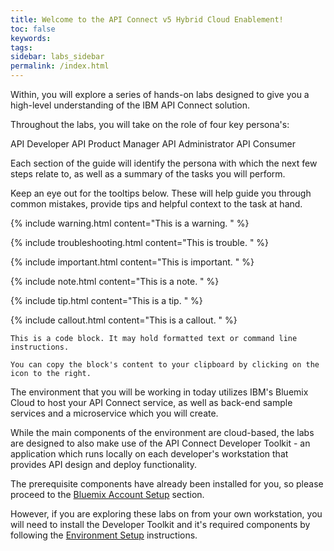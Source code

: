 ```yaml
---
title: Welcome to the API Connect v5 Hybrid Cloud Enablement!
toc: false
keywords:
tags:
sidebar: labs_sidebar
permalink: /index.html
---
```


Within, you will explore a series of hands-on labs designed to give you a high-level understanding of the IBM API Connect solution.

Throughout the labs, you will take on the role of four key persona's:

<span class="label label-developer">API Developer</span>
<span class="label label-product-manager">API Product Manager</span>
<span class="label label-administrator">API Administrator</span>
<span class="label label-consumer">API Consumer</span>

Each section of the guide will identify the persona with which the next few steps relate to, as well as a summary of the tasks you will perform.

Keep an eye out for the tooltips below. These will help guide you through common mistakes, provide tips and helpful context to the task at hand. 

{% include warning.html content="This is a warning.
" %}

{% include troubleshooting.html content="This is trouble.
" %}

{% include important.html content="This is important.
" %}

{% include note.html content="This is a note.
" %}

{% include tip.html content="This is a tip.
" %}

{% include callout.html content="This is a callout.
" %}

```text
This is a code block. It may hold formatted text or command line instructions.

You can copy the block's content to your clipboard by clicking on the icon to the right. 
```

The environment that you will be working in today utilizes IBM's Bluemix Cloud to host your API Connect service, as well as back-end sample services and a microservice which you will create.

While the main components of the environment are cloud-based, the labs are designed to also make use of the API Connect Developer Toolkit - an application which runs locally on each developer's workstation that provides API design and deploy functionality. 

The prerequisite components have already been installed for you, so please proceed to the [Bluemix Account Setup](acct_setup_overview.html) section.

However, if you are exploring these labs on from your own workstation, you will need to install the Developer Toolkit and it's required components by following the [Environment Setup](env_setup_overview.html) instructions.